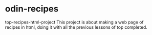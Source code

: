 # odin-recipes
top-recipes-html-project
This project is about making a web page of recipes in html, doing it with all the previous lessons of top completed.

